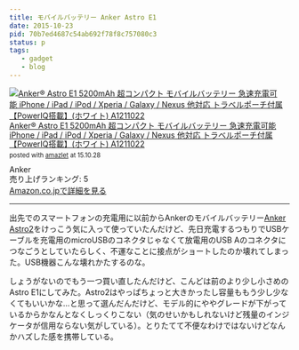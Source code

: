 ```yaml
---
title: モバイルバッテリー Anker Astro E1
date: 2015-10-23
pid: 70b7ed4687c54ab692f78f8c757080c3
status: p
tags:
   - gadget
   - blog
---
```


<div class="amazlet-box" style="margin-bottom:0px;"><div class="amazlet-image" style="float:left;margin:0px 12px 1px 0px;"><a href="http://www.amazon.co.jp/exec/obidos/ASIN/B00P8TDWUI/dotimpact-22/ref=nosim/" name="amazletlink" target="_blank"><img src="http://ecx.images-amazon.com/images/I/31mA3dvWyuL._SL160_.jpg" alt="Anker® Astro E1 5200mAh 超コンパクト モバイルバッテリー 急速充電可能 iPhone / iPad / iPod / Xperia / Galaxy / Nexus 他対応 トラベルポーチ付属【PowerIQ搭載】(ホワイト) A1211022" style="border: none;" /></a></div><div class="amazlet-info" style="line-height:120%; margin-bottom: 10px"><div class="amazlet-name" style="margin-bottom:10px;line-height:120%"><a href="http://www.amazon.co.jp/exec/obidos/ASIN/B00P8TDWUI/dotimpact-22/ref=nosim/" name="amazletlink" target="_blank">Anker® Astro E1 5200mAh 超コンパクト モバイルバッテリー 急速充電可能 iPhone / iPad / iPod / Xperia / Galaxy / Nexus 他対応 トラベルポーチ付属【PowerIQ搭載】(ホワイト) A1211022</a><div class="amazlet-powered-date" style="font-size:80%;margin-top:5px;line-height:120%">posted with <a href="http://www.amazlet.com/" title="amazlet" target="_blank">amazlet</a> at 15.10.28</div></div><div class="amazlet-detail">Anker <br />売り上げランキング: 5<br /></div><div class="amazlet-sub-info" style="float: left;"><div class="amazlet-link" style="margin-top: 5px"><a href="http://www.amazon.co.jp/exec/obidos/ASIN/B00P8TDWUI/dotimpact-22/ref=nosim/" name="amazletlink" target="_blank">Amazon.co.jpで詳細を見る</a></div></div></div><div class="amazlet-footer" style="clear: left"></div></div>

---- 

出先でのスマートフォンの充電用に以前からAnkerのモバイルバッテリー[Anker Astro2][1]をけっこう気に入って使っていたんだけど、先日充電するつもりでUSBケーブルを充電用のmicroUSBのコネクタじゃなくて放電用のUSB Aのコネクタにつなごうとしていたらしく、不運なことに接点がショートしたのか壊れてしまった。USB機器こんな壊れかたするのな。

しょうがないのでもう一つ買い直したんだけど、こんどは前のより少し小さめのAstro E1にしてみた。Astro2はやっぱちょっと大きかったし容量ももう少し少なくてもいいかな…と思って選んだんだけど、モデル的にややグレードが下がっているからかなんとなくしっくりこない（気のせいかもしれないけど残量のインジケータが信用ならない気がしている）。とりたてて不便なわけではないけどなんかハズした感を携帯している。

[1]:	http://www.amazon.co.jp/exec/obidos/ASIN/B00L452NYG/dotimpact-22/ref=nosim/